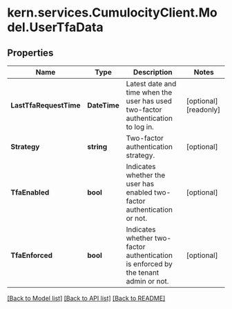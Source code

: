 
# kern.services.CumulocityClient.Model.UserTfaData

## Properties

Name | Type | Description | Notes
------------ | ------------- | ------------- | -------------
**LastTfaRequestTime** | **DateTime** | Latest date and time when the user has used two-factor authentication to log in. | [optional] [readonly] 
**Strategy** | **string** | Two-factor authentication strategy. | [optional] 
**TfaEnabled** | **bool** | Indicates whether the user has enabled two-factor authentication or not. | [optional] 
**TfaEnforced** | **bool** | Indicates whether two-factor authentication is enforced by the tenant admin or not. | [optional] 

[[Back to Model list]](../README.md#documentation-for-models)
[[Back to API list]](../README.md#documentation-for-api-endpoints)
[[Back to README]](../README.md)

